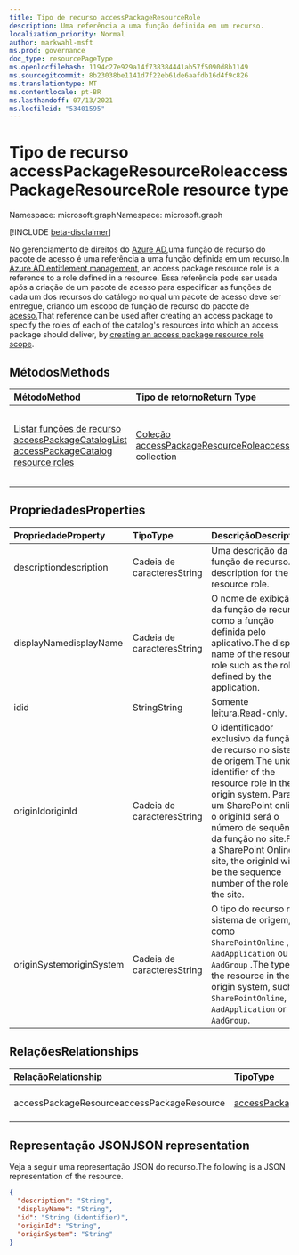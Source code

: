 ```yaml
---
title: Tipo de recurso accessPackageResourceRole
description: Uma referência a uma função definida em um recurso.
localization_priority: Normal
author: markwahl-msft
ms.prod: governance
doc_type: resourcePageType
ms.openlocfilehash: 1194c27e929a14f738384441ab57f5090d8b1149
ms.sourcegitcommit: 8b23038be1141d7f22eb61de6aafdb16d4f9c826
ms.translationtype: MT
ms.contentlocale: pt-BR
ms.lasthandoff: 07/13/2021
ms.locfileid: "53401595"
---
```

# <a name="accesspackageresourcerole-resource-type"></a><span data-ttu-id="12c38-103">Tipo de recurso accessPackageResourceRole</span><span class="sxs-lookup"><span data-stu-id="12c38-103">accessPackageResourceRole resource type</span></span>

<span data-ttu-id="12c38-104">Namespace: microsoft.graph</span><span class="sxs-lookup"><span data-stu-id="12c38-104">Namespace: microsoft.graph</span></span>

[!INCLUDE [beta-disclaimer](../../includes/beta-disclaimer.md)]

<span data-ttu-id="12c38-105">No gerenciamento de direitos do [Azure AD,](entitlementmanagement-root.md)uma função de recurso do pacote de acesso é uma referência a uma função definida em um recurso.</span><span class="sxs-lookup"><span data-stu-id="12c38-105">In [Azure AD entitlement management](entitlementmanagement-root.md), an access package resource role is a reference to a role defined in a resource.</span></span> <span data-ttu-id="12c38-106">Essa referência pode ser usada após a criação de um pacote de acesso para especificar as funções de cada um dos recursos do catálogo no qual um pacote de acesso deve ser entregue, criando um escopo de função de recurso do pacote de [acesso.](../api/accesspackage-post-accesspackageresourcerolescopes.md)</span><span class="sxs-lookup"><span data-stu-id="12c38-106">That reference can be used after creating an access package to specify the roles of each of the catalog's resources into which an access package should deliver, by [creating an access package resource role scope](../api/accesspackage-post-accesspackageresourcerolescopes.md).</span></span>

## <a name="methods"></a><span data-ttu-id="12c38-107">Métodos</span><span class="sxs-lookup"><span data-stu-id="12c38-107">Methods</span></span>

| <span data-ttu-id="12c38-108">Método</span><span class="sxs-lookup"><span data-stu-id="12c38-108">Method</span></span>       | <span data-ttu-id="12c38-109">Tipo de retorno</span><span class="sxs-lookup"><span data-stu-id="12c38-109">Return Type</span></span> | <span data-ttu-id="12c38-110">Descrição</span><span class="sxs-lookup"><span data-stu-id="12c38-110">Description</span></span> |
|:-------------|:------------|:------------|
| [<span data-ttu-id="12c38-111">Listar funções de recurso accessPackageCatalog</span><span class="sxs-lookup"><span data-stu-id="12c38-111">List accessPackageCatalog resource roles</span></span>](../api/accesspackagecatalog-list-accesspackageresourceroles.md) | <span data-ttu-id="12c38-112">[Coleção accessPackageResourceRole](accesspackageresourcerole.md)</span><span class="sxs-lookup"><span data-stu-id="12c38-112">[accessPackageResourceRole](accesspackageresourcerole.md) collection</span></span> | <span data-ttu-id="12c38-113">Recupere uma lista de objetos accessPackageResourceRole para um catálogo.</span><span class="sxs-lookup"><span data-stu-id="12c38-113">Retrieve a list of accessPackageResourceRole objects for a catalog.</span></span> |

## <a name="properties"></a><span data-ttu-id="12c38-114">Propriedades</span><span class="sxs-lookup"><span data-stu-id="12c38-114">Properties</span></span>

| <span data-ttu-id="12c38-115">Propriedade</span><span class="sxs-lookup"><span data-stu-id="12c38-115">Property</span></span>     | <span data-ttu-id="12c38-116">Tipo</span><span class="sxs-lookup"><span data-stu-id="12c38-116">Type</span></span>        | <span data-ttu-id="12c38-117">Descrição</span><span class="sxs-lookup"><span data-stu-id="12c38-117">Description</span></span> |
|:-------------|:------------|:------------|
|<span data-ttu-id="12c38-118">description</span><span class="sxs-lookup"><span data-stu-id="12c38-118">description</span></span>|<span data-ttu-id="12c38-119">Cadeia de caracteres</span><span class="sxs-lookup"><span data-stu-id="12c38-119">String</span></span>|<span data-ttu-id="12c38-120">Uma descrição da função de recurso.</span><span class="sxs-lookup"><span data-stu-id="12c38-120">A description for the resource role.</span></span>|
|<span data-ttu-id="12c38-121">displayName</span><span class="sxs-lookup"><span data-stu-id="12c38-121">displayName</span></span>|<span data-ttu-id="12c38-122">Cadeia de caracteres</span><span class="sxs-lookup"><span data-stu-id="12c38-122">String</span></span>|<span data-ttu-id="12c38-123">O nome de exibição da função de recurso, como a função definida pelo aplicativo.</span><span class="sxs-lookup"><span data-stu-id="12c38-123">The display name of the resource role such as the role defined by the application.</span></span>|
|<span data-ttu-id="12c38-124">id</span><span class="sxs-lookup"><span data-stu-id="12c38-124">id</span></span>|<span data-ttu-id="12c38-125">String</span><span class="sxs-lookup"><span data-stu-id="12c38-125">String</span></span>| <span data-ttu-id="12c38-126">Somente leitura.</span><span class="sxs-lookup"><span data-stu-id="12c38-126">Read-only.</span></span>|
|<span data-ttu-id="12c38-127">originId</span><span class="sxs-lookup"><span data-stu-id="12c38-127">originId</span></span>|<span data-ttu-id="12c38-128">Cadeia de caracteres</span><span class="sxs-lookup"><span data-stu-id="12c38-128">String</span></span>|<span data-ttu-id="12c38-129">O identificador exclusivo da função de recurso no sistema de origem.</span><span class="sxs-lookup"><span data-stu-id="12c38-129">The unique identifier of the resource role in the origin system.</span></span> <span data-ttu-id="12c38-130">Para um SharePoint online, o originId será o número de sequência da função no site.</span><span class="sxs-lookup"><span data-stu-id="12c38-130">For a SharePoint Online site, the originId will be the sequence number of the role in the site.</span></span> |
|<span data-ttu-id="12c38-131">originSystem</span><span class="sxs-lookup"><span data-stu-id="12c38-131">originSystem</span></span>|<span data-ttu-id="12c38-132">Cadeia de caracteres</span><span class="sxs-lookup"><span data-stu-id="12c38-132">String</span></span>|<span data-ttu-id="12c38-133">O tipo do recurso no sistema de origem, como `SharePointOnline` , `AadApplication` ou `AadGroup` .</span><span class="sxs-lookup"><span data-stu-id="12c38-133">The type of the resource in the origin system, such as `SharePointOnline`, `AadApplication` or `AadGroup`.</span></span>|

## <a name="relationships"></a><span data-ttu-id="12c38-134">Relações</span><span class="sxs-lookup"><span data-stu-id="12c38-134">Relationships</span></span>

| <span data-ttu-id="12c38-135">Relação</span><span class="sxs-lookup"><span data-stu-id="12c38-135">Relationship</span></span> | <span data-ttu-id="12c38-136">Tipo</span><span class="sxs-lookup"><span data-stu-id="12c38-136">Type</span></span>        | <span data-ttu-id="12c38-137">Descrição</span><span class="sxs-lookup"><span data-stu-id="12c38-137">Description</span></span> |
|:-------------|:------------|:------------|
|<span data-ttu-id="12c38-138">accessPackageResource</span><span class="sxs-lookup"><span data-stu-id="12c38-138">accessPackageResource</span></span>|[<span data-ttu-id="12c38-139">accessPackageResource</span><span class="sxs-lookup"><span data-stu-id="12c38-139">accessPackageResource</span></span>](accesspackageresource.md)| <span data-ttu-id="12c38-p103">Somente leitura. Anulável.</span><span class="sxs-lookup"><span data-stu-id="12c38-p103">Read-only. Nullable.</span></span>|

## <a name="json-representation"></a><span data-ttu-id="12c38-142">Representação JSON</span><span class="sxs-lookup"><span data-stu-id="12c38-142">JSON representation</span></span>

<span data-ttu-id="12c38-143">Veja a seguir uma representação JSON do recurso.</span><span class="sxs-lookup"><span data-stu-id="12c38-143">The following is a JSON representation of the resource.</span></span>

<!-- {
  "blockType": "resource",
  "optionalProperties": [

  ],
  "@odata.type": "microsoft.graph.accessPackageResourceRole",
  "keyProperty": "id"
}-->

```json
{
  "description": "String",
  "displayName": "String",
  "id": "String (identifier)",
  "originId": "String",
  "originSystem": "String"
}
```

<!-- uuid: 16cd6b66-4b1a-43a1-adaf-3a886856ed98
2019-02-04 14:57:30 UTC -->
<!-- {
  "type": "#page.annotation",
  "description": "accessPackageResourceRole resource",
  "keywords": "",
  "section": "documentation",
  "tocPath": ""
}-->


